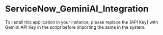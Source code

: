 # ServiceNow_GeminiAI_Integration
To install this application in your instance, please replace the [API Key] with Gemini API Key in the script before importing the same in the system.
